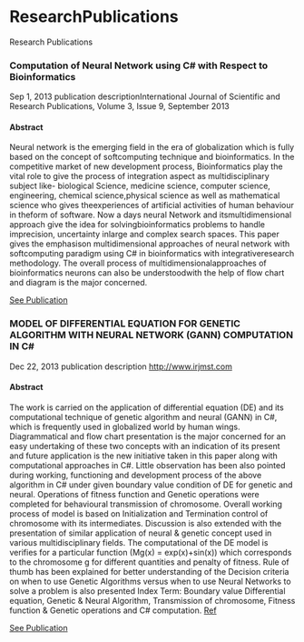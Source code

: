 # ResearchPublications
Research Publications 

### Computation of Neural Network using C# with Respect to Bioinformatics

Sep 1, 2013  publication descriptionInternational Journal of Scientific and Research Publications, Volume 3, Issue 9, September 2013

#### Abstract

Neural network is the emerging field in the era of globalization which is fully based on the concept of softcomputing technique and bioinformatics. In the competitive market of new development process, Bioinformatics play the vital role to give the process of integration aspect as multidisciplinary subject like- biological Science, medicine science, computer science, engineering, chemical science,physical science as well as mathematical science who gives theexperiences of artificial activities of human behaviour in theform of software. Now a days neural Network and itsmultidimensional approach give the idea for solvingbioinformatics problems to handle imprecision, uncertainty inlarge and complex search spaces. This paper gives the emphasison multidimensional approaches of neural network with softcomputing paradigm using C# in bioinformatics with integrativeresearch methodology. The overall process of multidimensionalapproaches of bioinformatics neurons can also be understoodwith the help of flow chart and diagram is the major concerned.

[See Publication](http://www.ijsrp.org/research-paper-0717.php?rp=P676642)


### MODEL OF DIFFERENTIAL EQUATION FOR GENETIC ALGORITHM WITH NEURAL NETWORK (GANN) COMPUTATION IN C#

Dec 22, 2013  publication description http://www.irjmst.com

#### Abstract 

The work is carried on the application of differential equation (DE) and its computational technique of genetic algorithm and neural (GANN) in C#, which is frequently used in globalized world by human wings. Diagrammatical and flow chart presentation is the major concerned for an easy undertaking of these two concepts with an indication of its present and future application is the new initiative taken in this paper along with computational approaches in C#. Little observation has been also pointed during working, functioning and development process of the above algorithm in C# under given boundary value condition of DE for genetic and neural. Operations of fitness function and Genetic operations were completed for behavioural transmission of chromosome. Overall working process of model is based on Initialization and Termination control of chromosome with its intermediates. Discussion is also extended with the presentation of similar application of neural & genetic concept used in various multidisciplinary fields. The computational of the DE model is verifies for a particular function (Mg(x) = exp(x)+sin(x)) which corresponds to the chromosome g for different quantities and penalty of fitness. Rule of thumb has been explained for better understanding of the Decision criteria on when to use Genetic Algorithms versus when to use Neural Networks to solve a problem is also presented Index Term: Boundary value Differential equation, Genetic & Neural Algorithm, Transmission of chromosome, Fitness function & Genetic operations and C# computation.
[Ref](http://www.irjmst.com/document/Sarvesh_922.pdf)

[See Publication](http://www.irjmst.com/Artical_details?id=922)




